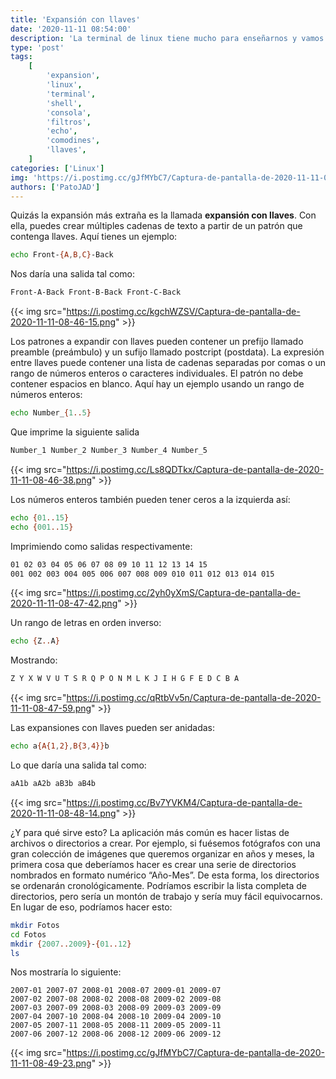 ```yaml
---
title: 'Expansión con llaves'
date: '2020-11-11 08:54:00'
description: 'La terminal de linux tiene mucho para enseñarnos y vamos a hablar de la expansión llaves.'
type: 'post'
tags:
    [
        'expansion',
        'linux',
        'terminal',
        'shell',
        'consola',
        'filtros',
        'echo',
        'comodines',
        'llaves',
    ]
categories: ['Linux']
img: 'https://i.postimg.cc/gJfMYbC7/Captura-de-pantalla-de-2020-11-11-08-49-23.png'
authors: ['PatoJAD']
---
```


Quizás la expansión más extraña es la llamada **expansión con llaves**. Con ella, puedes crear múltiples cadenas de texto a partir de un patrón que contenga llaves. Aquí tienes un ejemplo:

```bash
echo Front-{A,B,C}-Back
```

Nos daría una salida tal como:

```bash
Front-A-Back Front-B-Back Front-C-Back
```

{{< img src="https://i.postimg.cc/kgchWZSV/Captura-de-pantalla-de-2020-11-11-08-46-15.png" >}}

Los patrones a expandir con llaves pueden contener un prefijo llamado preamble (preámbulo) y un sufijo llamado postcript (postdata). La expresión entre llaves puede contener una lista de cadenas separadas por comas o un rango de números enteros o caracteres individuales. El patrón no debe contener espacios en blanco. Aquí hay un ejemplo usando un rango de números enteros:

```bash
echo Number_{1..5}
```

Que imprime la siguiente salida

```bash
Number_1 Number_2 Number_3 Number_4 Number_5
```

{{< img src="https://i.postimg.cc/Ls8QDTkx/Captura-de-pantalla-de-2020-11-11-08-46-38.png" >}}

Los números enteros también pueden tener ceros a la izquierda así:

```bash
echo {01..15}
echo {001..15}
```

Imprimiendo como salidas respectivamente:

```bash
01 02 03 04 05 06 07 08 09 10 11 12 13 14 15
001 002 003 004 005 006 007 008 009 010 011 012 013 014 015
```

{{< img src="https://i.postimg.cc/2yh0yXmS/Captura-de-pantalla-de-2020-11-11-08-47-42.png" >}}

Un rango de letras en orden inverso:

```bash
echo {Z..A}
```

Mostrando:

```bash
Z Y X W V U T S R Q P O N M L K J I H G F E D C B A
```

{{< img src="https://i.postimg.cc/qRtbVv5n/Captura-de-pantalla-de-2020-11-11-08-47-59.png" >}}

Las expansiones con llaves pueden ser anidadas:

```bash
echo a{A{1,2},B{3,4}}b
```

Lo que daría una salida tal como:

```bash
aA1b aA2b aB3b aB4b
```

{{< img src="https://i.postimg.cc/Bv7YVKM4/Captura-de-pantalla-de-2020-11-11-08-48-14.png" >}}

¿Y para qué sirve esto? La aplicación más común es hacer listas de archivos o directorios a crear. Por ejemplo, si fuésemos fotógrafos con una gran colección de imágenes que queremos organizar en años y meses, la primera cosa que deberíamos hacer es crear una serie de directorios nombrados en formato numérico “Año-Mes”. De esta forma, los directorios se ordenarán cronológicamente. Podríamos escribir la lista completa de directorios, pero sería un montón de trabajo y sería muy fácil equivocarnos. En lugar de eso, podríamos hacer esto:

```bash
mkdir Fotos
cd Fotos
mkdir {2007..2009}-{01..12}
ls
```

Nos mostraría lo siguiente:

```
2007-01 2007-07 2008-01 2008-07 2009-01 2009-07
2007-02 2007-08 2008-02 2008-08 2009-02 2009-08
2007-03 2007-09 2008-03 2008-09 2009-03 2009-09
2007-04 2007-10 2008-04 2008-10 2009-04 2009-10
2007-05 2007-11 2008-05 2008-11 2009-05 2009-11
2007-06 2007-12 2008-06 2008-12 2009-06 2009-12
```

{{< img src="https://i.postimg.cc/gJfMYbC7/Captura-de-pantalla-de-2020-11-11-08-49-23.png" >}}
